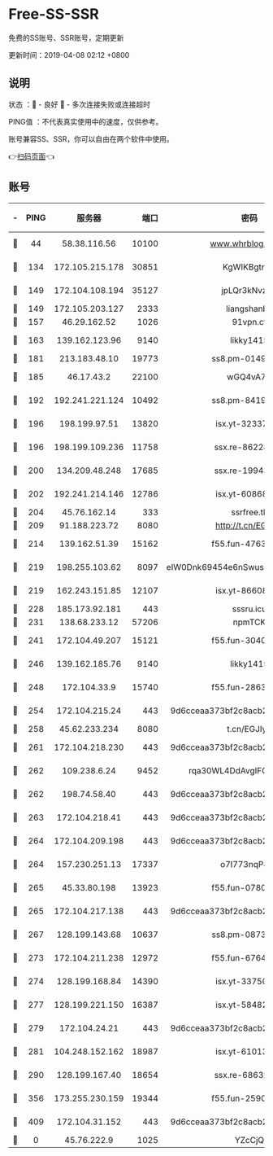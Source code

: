 # Free-SS-SSR

免费的SS账号、SSR账号，定期更新

更新时间：2019-04-08 02:12 +0800

## 说明

状态     ：🙂 - 良好 🙁 - 多次连接失败或连接超时

PING值   ：不代表真实使用中的速度，仅供参考。

账号兼容SS、SSR，你可以自由在两个软件中使用。

👉[扫码页面](https://liesauer.github.io/Free-SS-SSR/)👈

## 账号

|-|PING|服务器|端口|密码|加密方式|区域|
|:----:|:----:|:-----:|-----:|:----:|:----:|:----:|
|🙂|44|58.38.116.56|10100|www.whrblog.online|aes-256-cfb|CN|
|🙂|134|172.105.215.178|30851|KgWIKBgtrjzT|aes-256-cfb|JP|
|🙂|149|172.104.108.194|35127|jpLQr3kNvzJG|aes-256-cfb|JP|
|🙂|149|172.105.203.127|2333|liangshanbo|chacha20|JP|
|🙂|157|46.29.162.52|1026|91vpn.cf|rc4-md5|RU|
|🙂|163|139.162.123.96|9140|likky1415|aes-256-cfb|JP|
|🙂|181|213.183.48.10|19773|ss8.pm-01498489|rc4-md5|RU|
|🙂|185|46.17.43.2|22100|wGQ4vA7D|aes-256-gcm|RU|
|🙂|192|192.241.221.124|10492|ss8.pm-84199449|aes-256-cfb|US|
|🙂|196|198.199.97.51|13820|isx.yt-32337779|aes-256-cfb|US|
|🙂|196|198.199.109.236|11758|ssx.re-86228832|aes-256-cfb|US|
|🙂|200|134.209.48.248|17685|ssx.re-19943487|aes-256-cfb|US|
|🙂|202|192.241.214.146|12786|isx.yt-60868066|aes-256-cfb|US|
|🙂|204|45.76.162.14|333|ssrfree.tk|rc4|SG|
|🙂|209|91.188.223.72|8080|http://t.cn/EGJIyrl|rc4-md5|RU|
|🙂|214|139.162.51.39|15162|f55.fun-47639032|aes-256-cfb|SG|
|🙂|219|198.255.103.62|8097|eIW0Dnk69454e6nSwuspv9DmS201tQ0D|aes-256-cfb|US|
|🙂|219|162.243.151.85|12107|isx.yt-86608060|aes-256-cfb|US|
|🙂|228|185.173.92.181|443|sssru.icu|rc4-md5|RU|
|🙂|231|138.68.233.12|57206|npmTCK|rc4-md5|US|
|🙂|241|172.104.49.207|15121|f55.fun-30401245|aes-256-cfb|SG|
|🙂|246|139.162.185.76|9140|likky1415|aes-256-cfb|DE|
|🙂|248|172.104.33.9|15740|f55.fun-28636194|aes-256-cfb|SG|
|🙂|254|172.104.215.24|443|9d6cceaa373bf2c8acb22e60b6a58be6|aes-256-cfb|US|
|🙂|258|45.62.233.234|8080|t.cn/EGJIyrl|rc4-md5|CA|
|🙂|261|172.104.218.230|443|9d6cceaa373bf2c8acb22e60b6a58be6|aes-256-cfb|US|
|🙂|262|109.238.6.24|9452|rqa30WL4DdAvgIFG6Fs3znzTa|aes-256-cfb|FR|
|🙂|262|198.74.58.40|443|9d6cceaa373bf2c8acb22e60b6a58be6|aes-256-cfb|US|
|🙂|263|172.104.218.41|443|9d6cceaa373bf2c8acb22e60b6a58be6|aes-256-cfb|US|
|🙂|264|172.104.209.198|443|9d6cceaa373bf2c8acb22e60b6a58be6|aes-256-cfb|US|
|🙂|264|157.230.251.13|17337|o7I773nqP8ug|aes-256-cfb|SG|
|🙂|265|45.33.80.198|13923|f55.fun-07807805|aes-256-cfb|US|
|🙂|265|172.104.217.138|443|9d6cceaa373bf2c8acb22e60b6a58be6|aes-256-cfb|US|
|🙂|267|128.199.143.68|10637|ss8.pm-08735553|aes-256-cfb|SG|
|🙂|273|172.104.211.238|12972|f55.fun-67642887|aes-256-cfb|US|
|🙂|274|128.199.168.84|14390|isx.yt-33750063|aes-256-cfb|SG|
|🙂|277|128.199.221.150|16387|isx.yt-58482391|aes-256-cfb|SG|
|🙂|279|172.104.24.21|443|9d6cceaa373bf2c8acb22e60b6a58be6|aes-256-cfb|US|
|🙂|281|104.248.152.162|18987|isx.yt-61013935|aes-256-cfb|SG|
|🙂|290|128.199.167.40|18654|ssx.re-68632684|aes-256-cfb|SG|
|🙂|356|173.255.230.159|19344|f55.fun-25906913|aes-256-cfb|US|
|🙂|409|172.104.31.152|443|9d6cceaa373bf2c8acb22e60b6a58be6|aes-256-cfb|US|
|🙁|0|45.76.222.9|1025|YZcCjQ|rc4-md5|JP|
